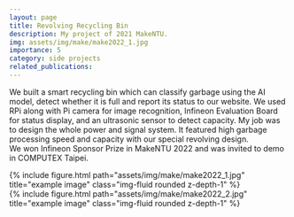 ```yaml
---
layout: page
title: Revolving Recycling Bin
description: My project of 2021 MakeNTU.
img: assets/img/make/make2022_1.jpg
importance: 5
category: side projects
related_publications: 
---
```


We built a smart recycling bin which can classify garbage using the AI model, detect whether it is full and report its status to our website. We used RPi along with Pi camera for image recognition, Infineon Evaluation Board for status display, and an ultrasonic sensor to detect capacity. My job was to design the whole power and signal system. It featured high garbage processing speed and capacity with our special revolving design. <br>
We won Infineon Sponsor Prize in MakeNTU 2022 and was invited to demo in COMPUTEX Taipei. <br>
<div class="row justify-content-sm-center">
    <div class="col-sm mt-3 mt-md-0">
        {% include figure.html path="assets/img/make/make2022_1.jpg" title="example image" class="img-fluid rounded z-depth-1" %}
    </div>
    <div class="col-sm mt-3 mt-md-0">
        {% include figure.html path="assets/img/make/make2022_2.jpg" title="example image" class="img-fluid rounded z-depth-1" %}
</div>

